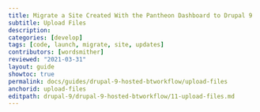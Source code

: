 ```yaml
---
title: Migrate a Site Created With the Pantheon Dashboard to Drupal 9
subtitle: Upload Files
description: 
categories: [develop]
tags: [code, launch, migrate, site, updates]
contributors: [wordsmither]
reviewed: "2021-03-31"
layout: guide
showtoc: true
permalink: docs/guides/drupal-9-hosted-btworkflow/upload-files
anchorid: upload-files
editpath: drupal-9/drupal-9-hosted-btworkflow/11-upload-files.md
---
```


<Partial file="migrate-add-files-only-drupal.md" />
